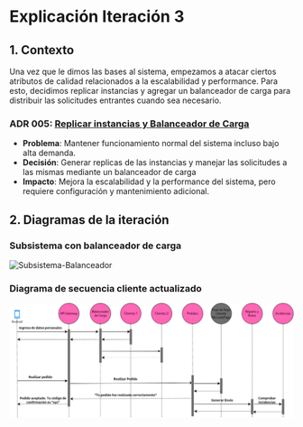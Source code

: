 # **Explicación Iteración 3**

## **1. Contexto**
Una vez que le dimos las bases al sistema, empezamos a atacar ciertos atributos de calidad relacionados a la escalabilidad y performance. Para esto, decidimos replicar instancias y agregar un balanceador de carga para distribuir las solicitudes entrantes cuando sea necesario.

### **ADR 005: [Replicar instancias y Balanceador de Carga](./ADR005.md)**
- **Problema**: Mantener funcionamiento normal del sistema incluso bajo alta demanda.
- **Decisión**: Generar replicas de las instancias y manejar las solicitudes a las mismas mediante un balanceador de carga
- **Impacto**: Mejora la escalabilidad y la performance del sistema, pero requiere configuración y mantenimiento adicional.

## **2. Diagramas de la iteración**
### **Subsistema con balanceador de carga**
![Subsistema-Balanceador](./Diagrama-de-iteración-3-(Subsistema).png)

### **Diagrama de secuencia cliente actualizado**
![Diagrama de secuencia actualizado](./Diagrama-secuencia-mod.png)
